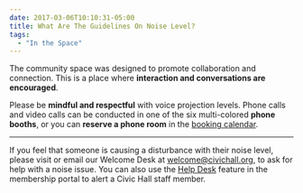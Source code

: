 ```yaml
---
date: 2017-03-06T10:10:31-05:00
title: What Are The Guidelines On Noise Level?
tags: 
  - "In the Space"
---
```


The community space was designed to promote collaboration and connection. This is a place where **interaction and conversations are encouraged**.

Please be **mindful and respectful** with voice projection levels. Phone calls and video calls can be conducted in one of the six multi-colored **phone booths**, or you can **reserve a phone room** in the [booking calendar](https://civichall.spaces.nexudus.com/en/bookings/calendar). 



* * *



If you feel that someone is causing a disturbance with their noise level, please visit or email our Welcome Desk at welcome@civichall.org, to ask for help with a noise issue. You can also use the [Help Desk](http://www.google.com/url?q=http%3A%2F%2Fcivichall.spaces.nexudus.com%2Fen%2Fsupport&sa=D&sntz=1&usg=AFQjCNGQP8IWSsOf8L8sDHZSYMDvzvw70g) feature in the membership portal to alert a Civic Hall staff member.
